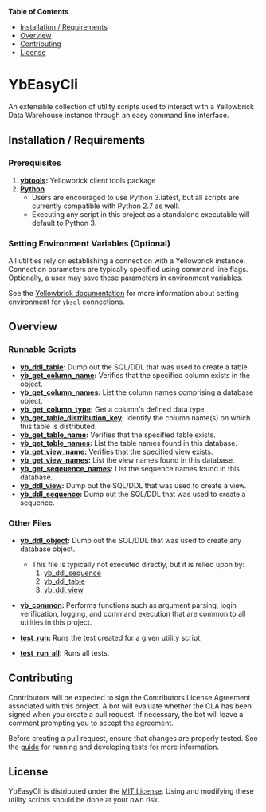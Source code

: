 **Table of Contents**

-  [Installation / Requirements](#installation)
-  [Overview](#overview)
-  [Contributing](#contributing)
-  [License](#license)

# YbEasyCli

An extensible collection of utility scripts used to interact with a Yellowbrick Data Warehouse instance through an easy command line interface.


<a id="installation"></a>

## Installation / Requirements

### Prerequisites

1.  **[ybtools](https://www.yellowbrick.com/docs/4.0/client_tools/client_tools_intro.html):**
    Yellowbrick client tools package
2.  **[Python](https://www.python.org)**
    - Users are encouraged to use Python 3.latest, but all scripts are currently
      compatible with Python 2.7 as well.
    - Executing any script in this project as a standalone executable will
      default to Python 3. 

### Setting Environment Variables (Optional)

All utilities rely on establishing a connection with a Yellowbrick instance.
Connection parameters are typically specified using command line flags.
Optionally, a user may save these parameters in environment variables.

See the [Yellowbrick
documentation](https://www.yellowbrick.com/docs/4.0/administration/ybsql_connections.html#reference_qtb_5ft_sv__ybsql_connections_environment_variables)
for more information about setting environment for `ybsql` connections.


<a id="overview"></a>

## Overview

### Runnable Scripts

-   **[yb\_ddl\_table](./yb_ddl_table.py):** Dump out the SQL/DDL that was used
    to create a table.
-   **[yb\_get\_column\_name](./yb_get_column_name.py):** Verifies that the
    specified column exists in the object.
-   **[yb\_get\_column\_names](./yb_get_column_names.py):** List the column
    names comprising a database object.
-   **[yb\_get\_column\_type](./yb_get_column_type.py):** Get a column's defined
    data type.
-   **[yb\_get\_table\_distribution\_key](./yb_get_table_distribution_key.py):**
    Identify the column name(s) on which this table is distributed.
-   **[yb\_get\_table\_name](./yb_get_table_name.py):** Verifies that the
    specified table exists.
-   **[yb\_get\_table\_names](./yb_get_table_names.py):** List the table names
    found in this database.
-   **[yb\_get\_view\_name](./yb_get_view_name.py):** Verifies that the
    specified view exists.
-   **[yb\_get\_view\_names](./yb_get_view_names.py):** List the view names
    found in this database.
-   **[yb\_get\_seqeuence\_names](./yb_get_sequence_names.py):** List the
    sequence names found in this database.
-   **[yb\_ddl\_view](./yb_ddl_view.py):** Dump out the SQL/DDL that was
    used to create a view.
-   **[yb\_ddl\_sequence](./yb_ddl_sequence.py):** Dump out the SQL/DDL that
    was used to create a sequence. 

### Other Files

-   **[yb\_ddl\_object](./yb_ddl_object.py):** Dump out the SQL/DDL that was
    used to create any database object.
    - This file is typically not executed directly, but it is relied upon by:
      1.  [yb\_ddl\_sequence](./yb_ddl_sequence.py)
      2.  [yb\_ddl\_table](./yb_ddl_table.py)
      3.  [yb\_ddl\_view](./yb_ddl_view.py)
-   **[yb\_common](./yb_common.py):** Performs functions such as argument
    parsing, login verification, logging, and command execution that are common
    to all utilities in this project.

-   **[test\_run](./test/test_run.py):** Runs the test created for a given utility
    script.
-   **[test\_run\_all](./test/test_run_all_utils.sh):** Runs all tests.


<a id="contributing"></a>

## Contributing

Contributors will be expected to sign the Contributors License Agreement
associated with this project. A bot will evaluate whether the CLA has been
signed when you create a pull request. If necessary, the bot will leave a comment
prompting you to accept the agreement.

Before creating a pull request, ensure that changes are properly tested. See the
[guide](./test/README.md) for running and developing tests for more information. 

<a id="license"></a>

## License

YbEasyCli is distributed under the [MIT License](./LICENSE). Using and modifying
these utility scripts should be done at your own risk. 
